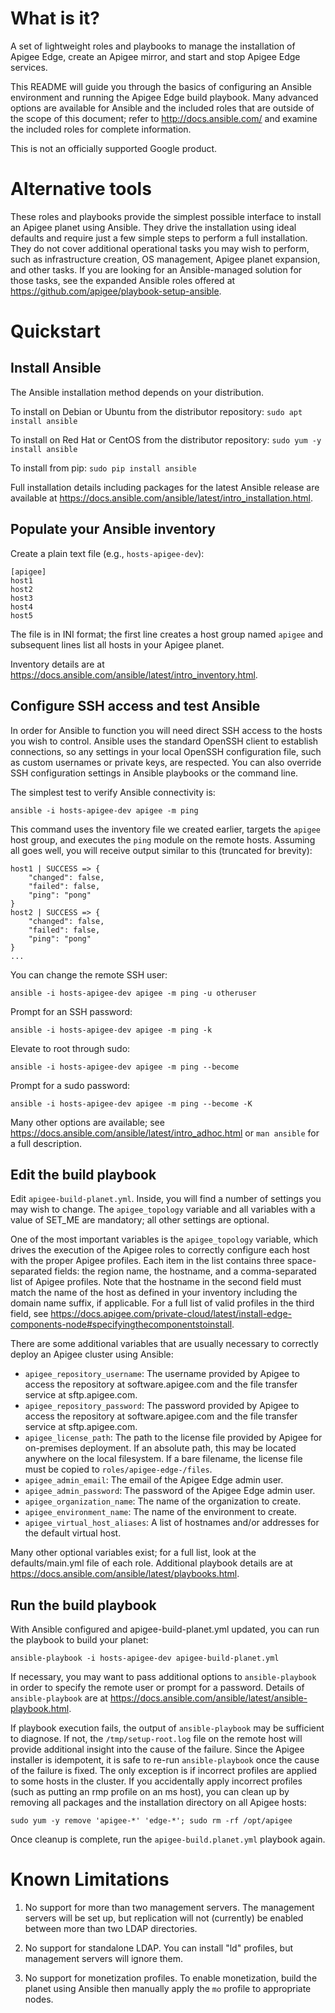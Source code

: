 # What is it?

A set of lightweight roles and playbooks to manage the installation of Apigee
Edge, create an Apigee mirror, and start and stop Apigee Edge services.

This README will guide you through the basics of configuring an Ansible
environment and running the Apigee Edge build playbook. Many advanced options
are available for Ansible and the included roles that are outside of the scope
of this document; refer to <http://docs.ansible.com/> and examine the included
roles for complete information.

This is not an officially supported Google product.



# Alternative tools

These roles and playbooks provide the simplest possible interface to install an
Apigee planet using Ansible. They drive the installation using ideal defaults
and require just a few simple steps to perform a full installation. They do not
cover additional operational tasks you may wish to perform, such as
infrastructure creation, OS management, Apigee planet expansion, and other
tasks. If you are looking for an Ansible-managed solution for those tasks, see
the expanded Ansible roles offered at
<https://github.com/apigee/playbook-setup-ansible>.



# Quickstart

## Install Ansible

The Ansible installation method depends on your distribution.

To install on Debian or Ubuntu from the distributor repository:
`sudo apt install ansible`

To install on Red Hat or CentOS from the distributor repository:
`sudo yum -y install ansible`

To install from pip:
`sudo pip install ansible`

Full installation details including packages for the latest Ansible release
are available at <https://docs.ansible.com/ansible/latest/intro_installation.html>.

## Populate your Ansible inventory

Create a plain text file (e.g., `hosts-apigee-dev`):

```
[apigee]
host1
host2
host3
host4
host5
```

The file is in INI format; the first line creates a host group named `apigee`
and subsequent lines list all hosts in your Apigee planet.

Inventory details are at <https://docs.ansible.com/ansible/latest/intro_inventory.html>.

## Configure SSH access and test Ansible

In order for Ansible to function you will need direct SSH access to the hosts
you wish to control. Ansible uses the standard OpenSSH client to establish
connections, so any settings in your local OpenSSH configuration file, such as
custom usernames or private keys, are respected. You can also override SSH
configuration settings in Ansible playbooks or the command line.

The simplest test to verify Ansible connectivity is:

`ansible -i hosts-apigee-dev apigee -m ping`

This command uses the inventory file we created earlier, targets the `apigee`
host group, and executes the `ping` module on the remote hosts. Assuming all
goes well, you will receive output similar to this (truncated for brevity):

```
host1 | SUCCESS => {
    "changed": false,
    "failed": false,
    "ping": "pong"
}
host2 | SUCCESS => {
    "changed": false,
    "failed": false,
    "ping": "pong"
}
...
```

You can change the remote SSH user:

`ansible -i hosts-apigee-dev apigee -m ping -u otheruser`

Prompt for an SSH password:

`ansible -i hosts-apigee-dev apigee -m ping -k`

Elevate to root through sudo:

`ansible -i hosts-apigee-dev apigee -m ping --become`

Prompt for a sudo password:

`ansible -i hosts-apigee-dev apigee -m ping --become -K`

Many other options are available; see <https://docs.ansible.com/ansible/latest/intro_adhoc.html>
or `man ansible` for a full description.

## Edit the build playbook

Edit `apigee-build-planet.yml`. Inside, you will find a number of settings you
may wish to change. The `apigee_topology` variable and all variables with
a value of SET_ME are mandatory; all other settings are optional.

One of the most important variables is the `apigee_topology` variable, which
drives the execution of the Apigee roles to correctly configure each host with
the proper Apigee profiles. Each item in the list contains three space-separated
fields: the region name, the hostname, and a comma-separated list of Apigee
profiles. Note that the hostname in the second field must match the name of the
host as defined in your inventory including the domain name suffix, if
applicable. For a full list of valid profiles in the third field, see
<https://docs.apigee.com/private-cloud/latest/install-edge-components-node#specifyingthecomponentstoinstall>.

There are some additional variables that are usually necessary to correctly
deploy an Apigee cluster using Ansible:

- `apigee_repository_username`: The username provided by Apigee to access the
repository at software.apigee.com and the file transfer service at sftp.apigee.com.
- `apigee_repository_password`: The password provided by Apigee to access the
repository at software.apigee.com and the file transfer service at sftp.apigee.com.
- `apigee_license_path`: The path to the license file provided by Apigee for
on-premises deployment. If an absolute path, this may be located anywhere on the
local filesystem. If a bare filename, the license file must be copied to
`roles/apigee-edge-/files`.
- `apigee_admin_email`: The email of the Apigee Edge admin user.
- `apigee_admin_password`: The password of the Apigee Edge admin user.
- `apigee_organization_name`: The name of the organization to create.
- `apigee_environment_name`: The name of the environment to create.
- `apigee_virtual_host_aliases`: A list of hostnames and/or addresses for the
default virtual host.

Many other optional variables exist; for a full list, look at the
defaults/main.yml file of each role. Additional playbook details are at
<https://docs.ansible.com/ansible/latest/playbooks.html>.

## Run the build playbook

With Ansible configured and apigee-build-planet.yml updated, you can run the
playbook to build your planet:

`ansible-playbook -i hosts-apigee-dev apigee-build-planet.yml`

If necessary, you may want to pass additional options to `ansible-playbook` in
order to specify the remote user or prompt for a password. Details of
`ansible-playbook` are at <https://docs.ansible.com/ansible/latest/ansible-playbook.html>.

If playbook execution fails, the output of `ansible-playbook` may be sufficient to
diagnose. If not, the `/tmp/setup-root.log` file on the remote host will provide
additional insight into the cause of the failure. Since the Apigee installer is
idempotent, it is safe to re-run `ansible-playbook` once the cause of the failure
is fixed. The only exception is if incorrect profiles are applied to some hosts
in the cluster. If you accidentally apply incorrect profiles (such as putting an
rmp profile on an ms host), you can clean up by removing all packages and the
installation directory on all Apigee hosts:

`sudo yum -y remove 'apigee-*' 'edge-*'; sudo rm -rf /opt/apigee`

Once cleanup is complete, run the `apigee-build.planet.yml` playbook again.



# Known Limitations

1) No support for more than two management servers. The management servers will
be set up, but replication will not (currently) be enabled between more than
two LDAP directories.

2) No support for standalone LDAP. You can install "ld" profiles, but management
servers will ignore them.

3) No support for monetization profiles. To enable monetization, build the planet
using Ansible then manually apply the `mo` profile to appropriate nodes.
